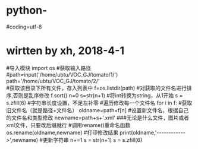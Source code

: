 # python-
#coding=utf-8
# wirtten by xh, 2018-4-1
#导入模块
import os
#获取输入路径
#path=input('/home/ubtu/VOC_GJ/tomato/1/') 
path='/home/ubtu/VOC_GJ/tomato/2/'          
#获取该目录下所有文件，存入列表中
f=os.listdir(path)
#对获取的文件名进行排序,否则是乱序修改
f.sort()
n=0
s=str(n+1) #将int转换为string，从1开始
s = s.zfill(6) #字符串长度设置，不足左补零
#遍历修改每一个文件名
for i in f:
    #获取旧文件名（就是路径+文件名）
    oldname=path+f[n]
    #设置新文件名，根据自己的文件名和类型修改
    newname=path+s+'.xml'     ###无论是什么文件，图片或者xml文件，只要改后缀就行
    #调用rename()重命名函数
    os.rename(oldname,newname)
    #打印修改结果
    print(oldname,'------------>',newname)
    #更新字符串
    n+=1
    s = str(n+1)
    s = s.zfill(6)
